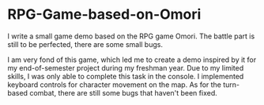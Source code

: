 # RPG-Game-based-on-Omori
I write a small game demo based on the RPG game Omori. The battle part is still to be perfected, there are some small bugs. 

I am very fond of this game, which led me to create a demo inspired by it for my end-of-semester project during my freshman year. Due to my limited skills, I was only able to complete this task in the console. I implemented keyboard controls for character movement on the map. As for the turn-based combat, there are still some bugs that haven't been fixed.
